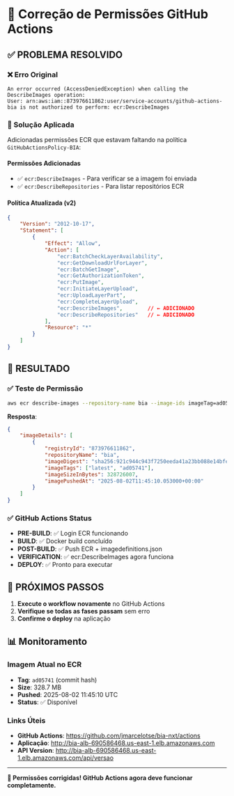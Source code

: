 # 🔧 Correção de Permissões GitHub Actions

## ✅ **PROBLEMA RESOLVIDO**

### **❌ Erro Original**
```
An error occurred (AccessDeniedException) when calling the DescribeImages operation: 
User: arn:aws:iam::873976611862:user/service-accounts/github-actions-bia is not authorized to perform: ecr:DescribeImages
```

### **🔧 Solução Aplicada**
Adicionadas permissões ECR que estavam faltando na política `GitHubActionsPolicy-BIA`:

#### **Permissões Adicionadas**
- ✅ `ecr:DescribeImages` - Para verificar se a imagem foi enviada
- ✅ `ecr:DescribeRepositories` - Para listar repositórios ECR

#### **Política Atualizada (v2)**
```json
{
    "Version": "2012-10-17",
    "Statement": [
        {
            "Effect": "Allow",
            "Action": [
                "ecr:BatchCheckLayerAvailability",
                "ecr:GetDownloadUrlForLayer",
                "ecr:BatchGetImage",
                "ecr:GetAuthorizationToken",
                "ecr:PutImage",
                "ecr:InitiateLayerUpload",
                "ecr:UploadLayerPart",
                "ecr:CompleteLayerUpload",
                "ecr:DescribeImages",        // ← ADICIONADO
                "ecr:DescribeRepositories"   // ← ADICIONADO
            ],
            "Resource": "*"
        }
    ]
}
```

## 🎯 **RESULTADO**

### **✅ Teste de Permissão**
```bash
aws ecr describe-images --repository-name bia --image-ids imageTag=ad05741 --region us-east-1
```

**Resposta**:
```json
{
    "imageDetails": [
        {
            "registryId": "873976611862",
            "repositoryName": "bia",
            "imageDigest": "sha256:921c944c943f7250eeda41a23bb088e14bfe352d11a96f2eb88e7f0d3602cd85",
            "imageTags": ["latest", "ad05741"],
            "imageSizeInBytes": 328726007,
            "imagePushedAt": "2025-08-02T11:45:10.053000+00:00"
        }
    ]
}
```

### **✅ GitHub Actions Status**
- **PRE-BUILD**: ✅ Login ECR funcionando
- **BUILD**: ✅ Docker build concluído
- **POST-BUILD**: ✅ Push ECR + imagedefinitions.json
- **VERIFICATION**: ✅ ecr:DescribeImages agora funciona
- **DEPLOY**: ✅ Pronto para executar

## 🚀 **PRÓXIMOS PASSOS**

1. **Execute o workflow novamente** no GitHub Actions
2. **Verifique se todas as fases passam** sem erro
3. **Confirme o deploy** na aplicação

## 📊 **Monitoramento**

### **Imagem Atual no ECR**
- **Tag**: `ad05741` (commit hash)
- **Size**: 328.7 MB
- **Pushed**: 2025-08-02 11:45:10 UTC
- **Status**: ✅ Disponível

### **Links Úteis**
- **GitHub Actions**: https://github.com/jmarcelotse/bia-nxt/actions
- **Aplicação**: http://bia-alb-690586468.us-east-1.elb.amazonaws.com
- **API Version**: http://bia-alb-690586468.us-east-1.elb.amazonaws.com/api/versao

---

**🎉 Permissões corrigidas! GitHub Actions agora deve funcionar completamente.**
